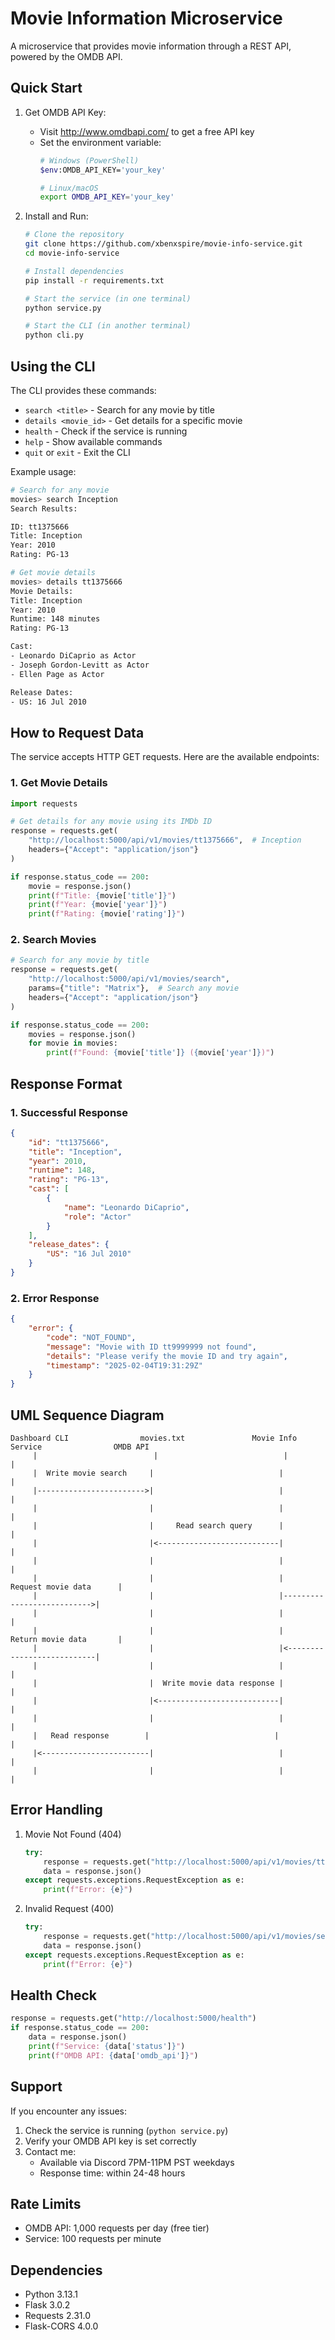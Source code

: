 # Movie Information Microservice

A microservice that provides movie information through a REST API, powered by the OMDB API.

## Quick Start

1. Get OMDB API Key:
   - Visit http://www.omdbapi.com/ to get a free API key
   - Set the environment variable:
     ```bash
     # Windows (PowerShell)
     $env:OMDB_API_KEY='your_key'
     
     # Linux/macOS
     export OMDB_API_KEY='your_key'
     ```

2. Install and Run:
   ```bash
   # Clone the repository
   git clone https://github.com/xbenxspire/movie-info-service.git
   cd movie-info-service

   # Install dependencies
   pip install -r requirements.txt

   # Start the service (in one terminal)
   python service.py

   # Start the CLI (in another terminal)
   python cli.py
   ```

## Using the CLI

The CLI provides these commands:
- `search <title>` - Search for any movie by title
- `details <movie_id>` - Get details for a specific movie
- `health` - Check if the service is running
- `help` - Show available commands
- `quit` or `exit` - Exit the CLI

Example usage:
```bash
# Search for any movie
movies> search Inception
Search Results:

ID: tt1375666
Title: Inception
Year: 2010
Rating: PG-13

# Get movie details
movies> details tt1375666
Movie Details:
Title: Inception
Year: 2010
Runtime: 148 minutes
Rating: PG-13

Cast:
- Leonardo DiCaprio as Actor
- Joseph Gordon-Levitt as Actor
- Ellen Page as Actor

Release Dates:
- US: 16 Jul 2010
```

## How to Request Data

The service accepts HTTP GET requests. Here are the available endpoints:

### 1. Get Movie Details
```python
import requests

# Get details for any movie using its IMDb ID
response = requests.get(
    "http://localhost:5000/api/v1/movies/tt1375666",  # Inception
    headers={"Accept": "application/json"}
)

if response.status_code == 200:
    movie = response.json()
    print(f"Title: {movie['title']}")
    print(f"Year: {movie['year']}")
    print(f"Rating: {movie['rating']}")
```

### 2. Search Movies
```python
# Search for any movie by title
response = requests.get(
    "http://localhost:5000/api/v1/movies/search",
    params={"title": "Matrix"},  # Search any movie
    headers={"Accept": "application/json"}
)

if response.status_code == 200:
    movies = response.json()
    for movie in movies:
        print(f"Found: {movie['title']} ({movie['year']})")
```

## Response Format

### 1. Successful Response
```json
{
    "id": "tt1375666",
    "title": "Inception",
    "year": 2010,
    "runtime": 148,
    "rating": "PG-13",
    "cast": [
        {
            "name": "Leonardo DiCaprio",
            "role": "Actor"
        }
    ],
    "release_dates": {
        "US": "16 Jul 2010"
    }
}
```

### 2. Error Response
```json
{
    "error": {
        "code": "NOT_FOUND",
        "message": "Movie with ID tt9999999 not found",
        "details": "Please verify the movie ID and try again",
        "timestamp": "2025-02-04T19:31:29Z"
    }
}
```

## UML Sequence Diagram

```
Dashboard CLI                movies.txt               Movie Info Service                OMDB API
     |                          |                            |                            |
     |  Write movie search     |                            |                            |
     |------------------------>|                            |                            |
     |                         |                            |                            |
     |                         |     Read search query      |                            |
     |                         |<---------------------------|                            |
     |                         |                            |                            |
     |                         |                            |    Request movie data      |
     |                         |                            |--------------------------->|
     |                         |                            |                            |
     |                         |                            |    Return movie data       |
     |                         |                            |<---------------------------|
     |                         |                            |                            |
     |                         |  Write movie data response |                            |
     |                         |<---------------------------|                            |
     |                         |                            |                            |
     |   Read response        |                            |                            |
     |<------------------------|                            |                            |
     |                         |                            |                            |
```

## Error Handling

1. Movie Not Found (404)
   ```python
   try:
       response = requests.get("http://localhost:5000/api/v1/movies/tt9999999")
       data = response.json()
   except requests.exceptions.RequestException as e:
       print(f"Error: {e}")
   ```

2. Invalid Request (400)
   ```python
   try:
       response = requests.get("http://localhost:5000/api/v1/movies/search")
       data = response.json()
   except requests.exceptions.RequestException as e:
       print(f"Error: {e}")
   ```

## Health Check

```python
response = requests.get("http://localhost:5000/health")
if response.status_code == 200:
    data = response.json()
    print(f"Service: {data['status']}")
    print(f"OMDB API: {data['omdb_api']}")
```

## Support

If you encounter any issues:
1. Check the service is running (`python service.py`)
2. Verify your OMDB API key is set correctly
3. Contact me:
   - Available via Discord 7PM-11PM PST weekdays
   - Response time: within 24-48 hours

## Rate Limits
- OMDB API: 1,000 requests per day (free tier)
- Service: 100 requests per minute

## Dependencies
- Python 3.13.1
- Flask 3.0.2
- Requests 2.31.0
- Flask-CORS 4.0.0
